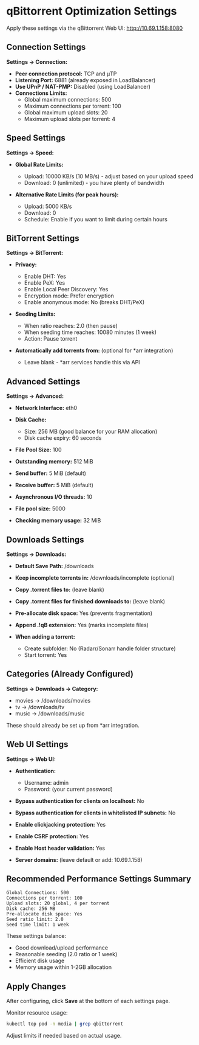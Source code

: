 # qBittorrent Optimization Settings

Apply these settings via the qBittorrent Web UI: http://10.69.1.158:8080

## Connection Settings

**Settings → Connection:**

- **Peer connection protocol:** TCP and μTP
- **Listening Port:** 6881 (already exposed in LoadBalancer)
- **Use UPnP / NAT-PMP:** Disabled (using LoadBalancer)
- **Connections Limits:**
  - Global maximum connections: 500
  - Maximum connections per torrent: 100
  - Global maximum upload slots: 20
  - Maximum upload slots per torrent: 4

## Speed Settings

**Settings → Speed:**

- **Global Rate Limits:**
  - Upload: 10000 KB/s (10 MB/s) - adjust based on your upload speed
  - Download: 0 (unlimited) - you have plenty of bandwidth

- **Alternative Rate Limits (for peak hours):**
  - Upload: 5000 KB/s
  - Download: 0
  - Schedule: Enable if you want to limit during certain hours

## BitTorrent Settings

**Settings → BitTorrent:**

- **Privacy:**
  - Enable DHT: Yes
  - Enable PeX: Yes
  - Enable Local Peer Discovery: Yes
  - Encryption mode: Prefer encryption
  - Enable anonymous mode: No (breaks DHT/PeX)

- **Seeding Limits:**
  - When ratio reaches: 2.0 (then pause)
  - When seeding time reaches: 10080 minutes (1 week)
  - Action: Pause torrent

- **Automatically add torrents from:** (optional for *arr integration)
  - Leave blank - *arr services handle this via API

## Advanced Settings

**Settings → Advanced:**

- **Network Interface:** eth0
- **Disk Cache:**
  - Size: 256 MB (good balance for your RAM allocation)
  - Disk cache expiry: 60 seconds

- **File Pool Size:** 100
- **Outstanding memory:** 512 MiB
- **Send buffer:** 5 MiB (default)
- **Receive buffer:** 5 MiB (default)

- **Asynchronous I/O threads:** 10
- **File pool size:** 5000
- **Checking memory usage:** 32 MiB

## Downloads Settings

**Settings → Downloads:**

- **Default Save Path:** /downloads
- **Keep incomplete torrents in:** /downloads/incomplete (optional)
- **Copy .torrent files to:** (leave blank)
- **Copy .torrent files for finished downloads to:** (leave blank)

- **Pre-allocate disk space:** Yes (prevents fragmentation)
- **Append .!qB extension:** Yes (marks incomplete files)

- **When adding a torrent:**
  - Create subfolder: No (Radarr/Sonarr handle folder structure)
  - Start torrent: Yes

## Categories (Already Configured)

**Settings → Downloads → Category:**

- movies → /downloads/movies
- tv → /downloads/tv
- music → /downloads/music

These should already be set up from *arr integration.

## Web UI Settings

**Settings → Web UI:**

- **Authentication:**
  - Username: admin
  - Password: (your current password)

- **Bypass authentication for clients on localhost:** No
- **Bypass authentication for clients in whitelisted IP subnets:** No
- **Enable clickjacking protection:** Yes
- **Enable CSRF protection:** Yes
- **Enable Host header validation:** Yes

- **Server domains:** (leave default or add: 10.69.1.158)

## Recommended Performance Settings Summary

```
Global Connections: 500
Connections per torrent: 100
Upload slots: 20 global, 4 per torrent
Disk cache: 256 MB
Pre-allocate disk space: Yes
Seed ratio limit: 2.0
Seed time limit: 1 week
```

These settings balance:
- Good download/upload performance
- Reasonable seeding (2.0 ratio or 1 week)
- Efficient disk usage
- Memory usage within 1-2GB allocation

## Apply Changes

After configuring, click **Save** at the bottom of each settings page.

Monitor resource usage:
```bash
kubectl top pod -n media | grep qbittorrent
```

Adjust limits if needed based on actual usage.

